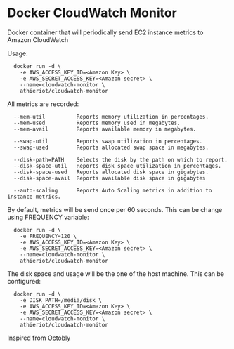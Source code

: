 # Docker CloudWatch Monitor

Docker container that will periodically send EC2 instance metrics to Amazon CloudWatch

Usage:

      docker run -d \
        -e AWS_ACCESS_KEY_ID=<Amazon Key> \
        -e AWS_SECRET_ACCESS_KEY=<Amazon secret> \
        --name=cloudwatch-monitor \
        athieriot/cloudwatch-monitor

All metrics are recorded:

      --mem-util          Reports memory utilization in percentages.
      --mem-used          Reports memory used in megabytes.
      --mem-avail         Reports available memory in megabytes.

      --swap-util         Reports swap utilization in percentages.
      --swap-used         Reports allocated swap space in megabytes.

      --disk-path=PATH    Selects the disk by the path on which to report.
      --disk-space-util   Reports disk space utilization in percentages.
      --disk-space-used   Reports allocated disk space in gigabytes.
      --disk-space-avail  Reports available disk space in gigabytes

      --auto-scaling      Reports Auto Scaling metrics in addition to instance metrics.

By default, metrics will be send once per 60 seconds. This can be change using FREQUENCY variable:

      docker run -d \
        -e FREQUENCY=120 \
        -e AWS_ACCESS_KEY_ID=<Amazon Key> \
        -e AWS_SECRET_ACCESS_KEY=<Amazon secret> \
        --name=cloudwatch-monitor \
        athieriot/cloudwatch-monitor

The disk space and usage will be the one of the host machine. This can be configured:

      docker run -d \
        -e DISK_PATH=/media/disk \
        -e AWS_ACCESS_KEY_ID=<Amazon Key> \
        -e AWS_SECRET_ACCESS_KEY=<Amazon secret> \
        --name=cloudwatch-monitor \
        athieriot/cloudwatch-monitor

Inspired from [Octobly](https://hub.docker.com/r/octoblu/cloudwatch-monitor/)
